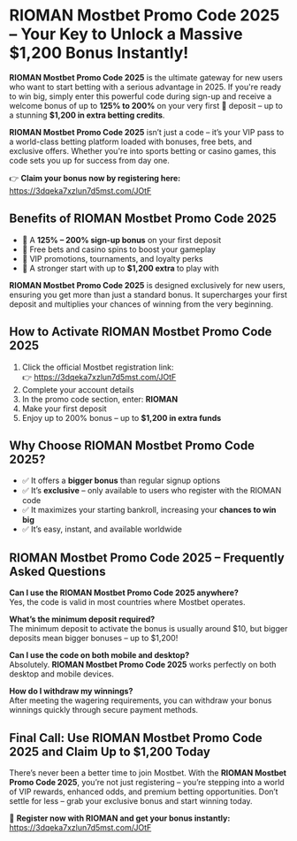 <h1>RIOMAN Mostbet Promo Code 2025 – Your Key to Unlock a Massive $1,200 Bonus Instantly!</h1>
<p><strong>RIOMAN Mostbet Promo Code 2025</strong> is the ultimate gateway for new users who want to start betting with a serious advantage in 2025. If you're ready to win big, simply enter this powerful code during sign-up and receive a welcome bonus of up to <strong>125% to 200%</strong> on your very first 💸 deposit – up to a stunning <strong>$1,200 in extra betting credits</strong>.</p>
<p><strong>RIOMAN Mostbet Promo Code 2025</strong> isn’t just a code – it’s your VIP pass to a world-class betting platform loaded with bonuses, free bets, and exclusive offers. Whether you're into sports betting or casino games, this code sets you up for success from day one.</p>
<p>👉 <strong>Claim your bonus now by registering here:</strong> <a href="https://3dqeka7xzlun7d5mst.com/JOtF" target="_blank">https://3dqeka7xzlun7d5mst.com/JOtF</a></p>
<h2>Benefits of RIOMAN Mostbet Promo Code 2025</h2>
<ul>
<li>💸 A <strong>125% – 200% sign-up bonus</strong> on your first deposit</li>
<li>🎁 Free bets and casino spins to boost your gameplay</li>
<li>🎯 VIP promotions, tournaments, and loyalty perks</li>
<li>🚀 A stronger start with up to <strong>$1,200 extra</strong> to play with</li>
</ul>
<p><strong>RIOMAN Mostbet Promo Code 2025</strong> is designed exclusively for new users, ensuring you get more than just a standard bonus. It supercharges your first deposit and multiplies your chances of winning from the very beginning.</p>
<h2>How to Activate RIOMAN Mostbet Promo Code 2025</h2>
<ol>
<li>Click the official Mostbet registration link:<br>👉 <a href="https://3dqeka7xzlun7d5mst.com/JOtF" target="_blank">https://3dqeka7xzlun7d5mst.com/JOtF</a></li>
<li>Complete your account details</li>
<li>In the promo code section, enter: <strong>RIOMAN</strong></li>
<li>Make your first deposit</li>
<li>Enjoy up to 200% bonus – up to <strong>$1,200 in extra funds</strong></li>
</ol>
<h2>Why Choose RIOMAN Mostbet Promo Code 2025?</h2>
<ul>
<li>✅ It offers a <strong>bigger bonus</strong> than regular signup options</li>
<li>✅ It’s <strong>exclusive</strong> – only available to users who register with the RIOMAN code</li>
<li>✅ It maximizes your starting bankroll, increasing your <strong>chances to win big</strong></li>
<li>✅ It’s easy, instant, and available worldwide</li>
</ul>
<h2>RIOMAN Mostbet Promo Code 2025 – Frequently Asked Questions</h2>
<p><strong>Can I use the RIOMAN Mostbet Promo Code 2025 anywhere?</strong><br>Yes, the code is valid in most countries where Mostbet operates.</p>
<p><strong>What’s the minimum deposit required?</strong><br>The minimum deposit to activate the bonus is usually around $10, but bigger deposits mean bigger bonuses – up to $1,200!</p>
<p><strong>Can I use the code on both mobile and desktop?</strong><br>Absolutely. <strong>RIOMAN Mostbet Promo Code 2025</strong> works perfectly on both desktop and mobile devices.</p>
<p><strong>How do I withdraw my winnings?</strong><br>After meeting the wagering requirements, you can withdraw your bonus winnings quickly through secure payment methods.</p>
<h2>Final Call: Use RIOMAN Mostbet Promo Code 2025 and Claim Up to $1,200 Today</h2>
<p>There’s never been a better time to join Mostbet. With the <strong>RIOMAN Mostbet Promo Code 2025</strong>, you’re not just registering – you’re stepping into a world of VIP rewards, enhanced odds, and premium betting opportunities. Don’t settle for less – grab your exclusive bonus and start winning today.</p>
<p>🎯 <strong>Register now with RIOMAN and get your bonus instantly:</strong><br><a href="https://3dqeka7xzlun7d5mst.com/JOtF" target="_blank">https://3dqeka7xzlun7d5mst.com/JOtF</a></p>
